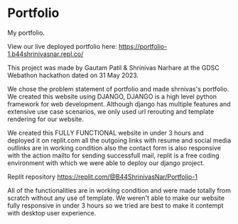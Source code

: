 # Portfolio
 My portfolio.


View our live deployed portfolio here: <a href="https://portfolio-1.b44shrinivasnar.repl.co/">https://portfolio-1.b44shrinivasnar.repl.co/</a>


This project was made by Gautam Patil & Shrinivas Narhare at the GDSC Webathon hackathon dated on 31 May 2023.

We chose the problem statement of portfolio and made shrnivas's portfolio.
We created this website using DJANGO, DJANGO is a high level python framework for web development. Although django has multiple features and extensive use case scenarios, we only used url rerouting and template rendering for our website.

We created this FULLY FUNCTIONAL website in under 3 hours and deployed it on replit.com all the outgoing links with resume and social media outlinks are in working condition also the contact form is also responsive with the action mailto for sending successfull mail, replit is a free coding environment with which we were able to deploy our django project.

Replit repository <a href="https://replit.com/@B44ShrinivasNar/Portfolio-1">https://replit.com/@B44ShrinivasNar/Portfolio-1 </a>

All of the functionalities are in working condition and were made totally from scratch without any use of template. 
We weren't able to make our website fully responsive in under 3 hours so we tried are best to make it contempt with desktop user experience.

